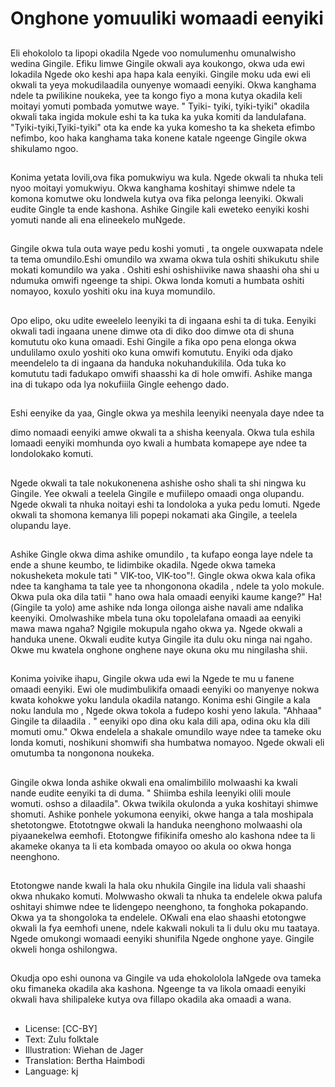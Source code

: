 # Onghone yomuuliki womaadi eenyiki

##
Eli ehokololo ta lipopi okadila Ngede voo nomulumenhu omunalwisho wedina Gingile.
Efiku limwe Gingile okwali aya koukongo, okwa uda ewi lokadila Ngede oko keshi apa hapa kala eenyiki. Gingile moku uda ewi eli okwali ta yeya mokudilaadila ounyenye womaadi eenyiki. Okwa kanghama ndele ta pwilikine noukeka, yee ta kongo fiyo a mona kutya okadila keli moitayi yomuti pombada yomutwe waye. " Tyiki- tyiki, tyiki-tyiki" okadila okwali taka ingida mokule eshi ta ka tuka ka yuka komiti da landulafana. "Tyiki-tyiki,Tyiki-tyiki" ota ka ende ka yuka komesho ta ka sheketa efimbo nefimbo, koo haka kanghama taka konene katale ngeenge Gingile okwa shikulamo ngoo.

##
Konima yetata lovili,ova fika pomukwiyu wa kula. Ngede okwali ta nhuka teli nyoo moitayi yomukwiyu. Okwa kanghama koshitayi shimwe ndele ta komona komutwe oku londwela kutya ova fika pelonga leenyiki. Okwali eudite Gingle ta ende kashona. Ashike Gingile kali eweteko eenyiki koshi yomuti nande ali ena elineekelo muNgede.

##
Gingile okwa tula outa waye pedu koshi yomuti , ta ongele ouxwapata ndele ta tema omundilo.Eshi omundilo wa xwama okwa tula oshiti shikukutu shile mokati komundilo wa yaka . Oshiti eshi oshishiivike nawa shaashi oha shi u ndumuka omwifi ngeenge ta shipi. Okwa londa komuti a humbata oshiti nomayoo, koxulo yoshiti oku ina kuya momundilo.

##
Opo elipo, oku udite eweelelo leenyiki ta di ingaana eshi ta di tuka. Eenyiki okwali tadi ingaana unene dimwe ota di diko doo dimwe ota di shuna komututu oko kuna omaadi. Eshi Gingile a fika opo pena elonga okwa undulilamo oxulo yoshiti oko kuna omwifi komututu. Enyiki oda djako meendelelo ta di ingaana da handuka nokuhandukilila. Oda tuka ko komututu tadi fadukapo omwifi shaasshi ka di hole omwifi. Ashike manga ina di tukapo oda lya nokufiiila Gingle eehengo dado.

##
Eshi eenyike da yaa, Gingle okwa ya meshila leenyiki neenyala daye ndee ta

 dimo nomaadi eenyiki amwe okwali ta a shisha keenyala. Okwa tula eshila lomaadi eenyiki momhunda oyo kwali a humbata komapepe aye ndee ta londolokako komuti.

##
Ngede okwali ta tale nokukonenena ashishe osho shali ta shi ningwa ku Gingile. Yee okwali a teelela Gingile e mufiilepo omaadi onga olupandu. Ngede okwali ta nhuka noitayi eshi ta londoloka a yuka pedu lomuti. Ngede okwali ta shomona kemanya lili popepi nokamati aka Gingile, a teelela olupandu laye.

##
Ashike Gingle okwa dima ashike omundilo , ta kufapo eonga laye ndele ta ende a shune keumbo, te lidimbike okadila. Ngede okwa tameka nokusheketa mokule tati " VIK-too, VIK-too"!. Gingle okwa okwa kala ofika ndee ta kanghama ta tale yee ta nhongonona okadila , ndele ta yolo mokule. Okwa pula oka dila tatii " hano owa hala omaadi eenyiki kaume kange?" Ha!(Gingile ta yolo) ame ashike nda longa oilonga aishe navali ame ndalika keenyiki. Omolwashike mbela tuna oku topolelafana omaadi aa eenyiki mawa mawa ngaha? Ngigile mokupula ngaho okwa ya. Ngede okwali a handuka unene. Okwali eudite kutya Gingile ita dulu oku ninga nai ngaho. Okwe mu kwatela onghone onghene naye okuna oku mu ningilasha shii.

##
Konima yoivike ihapu, Gingile okwa uda ewi la Ngede te mu u fanene omaadi eenyiki. Ewi ole mudimbulikifa omaadi eenyiki oo manyenye nokwa kwata kohokwe yoku landula okadila natango. Konima eshi Gingile a kala noku landula mo , Ngede okwa tokola a fudepo koshi yeno lakula. "Ahhaaa" Gingile ta dilaadila . " eenyiki opo dina oku kala dili apa, odina oku kla dili momuti omu." Okwa endelela a shakale omundilo waye ndee ta tameke oku londa komuti, noshikuni shomwifi sha humbatwa nomayoo. Ngede okwali eli omutumba ta nongonona noukeka.

##
Gingile okwa londa ashike okwali ena omalimbililo molwaashi ka kwali nande eudite eenyiki ta di duma. " Shiimba eshila leenyiki olili moule womuti. oshso a dilaadila". Okwa twikila okulonda a yuka koshitayi shimwe shomuti. Ashike ponhele yokumona eenyiki, okwe hanga a tala moshipala shetotongwe. Etototngwe okwali la handuka neenghono molwaashi ola piyaanekelwa eemhofi. Etotongwe fifikinifa omesho alo kashona ndee ta li akameke okanya ta li eta kombada omayoo oo akula oo okwa honga neenghono.

##
 Etotongwe nande kwali la hala oku nhukila Gingile ina lidula vali shaashi okwa nhukako komuti. Molwwasho okwali ta nhuka ta endelele okwa palufa oshitayi shimwe ndee te lidengepo neenghono, ta fonghoka pokapando. Okwa ya ta shongoloka ta endelele. OKwali ena elao shaashi etotongwe okwali la fya eemhofi unene, ndele kakwali nokuli ta li dulu oku mu taataya. Ngede omukongi womaadi eenyiki shunifila Ngede onghone yaye. Gingile okweli honga oshilongwa.

##
Okudja opo eshi ounona va Gingile va uda ehokololola laNgede ova tameka oku fimaneka okadila aka kashona. Ngeenge ta va likola omaadi eenyiki okwali hava shilipaleke kutya ova fillapo okadila aka omaadi a wana.

##
* License: [CC-BY]
* Text: Zulu folktale
* Illustration: Wiehan de Jager
* Translation: Bertha Haimbodi
* Language: kj
